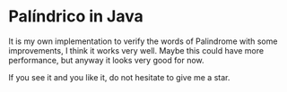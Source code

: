 # Palíndrico in Java

It is my own implementation to verify the words of Palindrome with some improvements, I think it works very well. Maybe this could have more performance, but anyway it looks very good for now.

If you see it and you like it, do not hesitate to give me a star.
